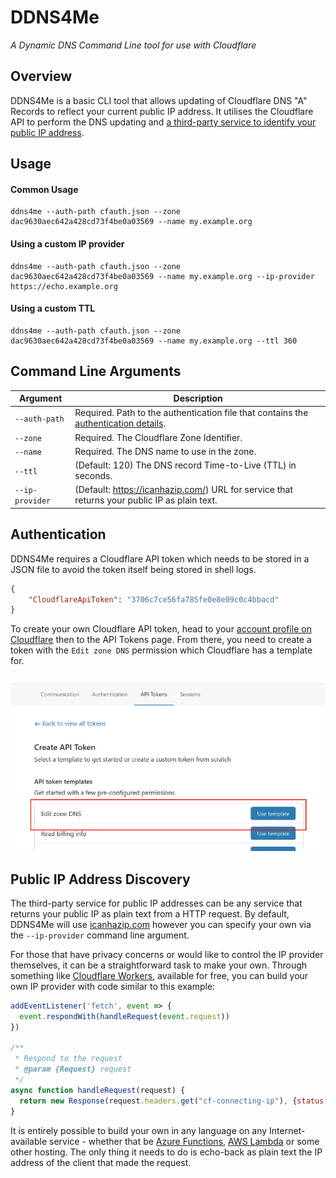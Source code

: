 # DDNS4Me
_A Dynamic DNS Command Line tool for use with Cloudflare_

## Overview

DDNS4Me is a basic CLI tool that allows updating of Cloudflare DNS "A" Records to reflect your current public IP address.
It utilises the Cloudflare API to perform the DNS updating and [a third-party service to identify your public IP address](#Public-IP-Address-Discovery).

## Usage

#### Common Usage

```
ddns4me --auth-path cfauth.json --zone dac9630aec642a428cd73f4be0a03569 --name my.example.org
```

#### Using a custom IP provider

```
ddns4me --auth-path cfauth.json --zone dac9630aec642a428cd73f4be0a03569 --name my.example.org --ip-provider https://echo.example.org
```

#### Using a custom TTL

```
ddns4me --auth-path cfauth.json --zone dac9630aec642a428cd73f4be0a03569 --name my.example.org --ttl 360
```

## Command Line Arguments

|Argument|Description|
|-|-|
|`--auth-path`|Required. Path to the authentication file that contains the [authentication details](#Authentication).|
|`--zone`|Required. The Cloudflare Zone Identifier.|
|`--name`|Required. The DNS name to use in the zone.|
|`--ttl`|(Default: 120) The DNS record Time-to-Live (TTL) in seconds.|
|`--ip-provider`|(Default: https://icanhazip.com/) URL for service that returns your public IP as plain text.|

## Authentication

DDNS4Me requires a Cloudflare API token which needs to be stored in a JSON file to avoid the token itself being stored in shell logs.

```json
{
    "CloudflareApiToken": "3706c7ce56fa785fe0e8e09c0c4bbacd"
}
```

To create your own Cloudflare API token, head to your [account profile on Cloudflare](https://dash.cloudflare.com/profile) then to the API Tokens page.
From there, you need to create a token with the `Edit zone DNS` permission which Cloudflare has a template for.

![Cloudflare Create API Tokens page](docs/cloudflare-create-api-token.jpg)

## Public IP Address Discovery

The third-party service for public IP addresses can be any service that returns your public IP as plain text from a HTTP request.
By default, DDNS4Me will use [icanhazip.com](https://icanhazip.com/) however you can specify your own via the `--ip-provider` command line argument.

For those that have privacy concerns or would like to control the IP provider themselves, it can be a straightforward task to make your own.
Through something like [Cloudflare Workers](https://workers.cloudflare.com/), available for free, you can build your own IP provider with code similar to this example:

```javascript
addEventListener('fetch', event => {
  event.respondWith(handleRequest(event.request))
})

/**
 * Respond to the request
 * @param {Request} request
 */
async function handleRequest(request) {
  return new Response(request.headers.get("cf-connecting-ip"), {status: 200})
}
```

It is entirely possible to build your own in any language on any Internet-available service - whether that be [Azure Functions](https://azure.microsoft.com/en-us/services/functions/), [AWS Lambda](https://aws.amazon.com/lambda/) or some other hosting.
The only thing it needs to do is echo-back as plain text the IP address of the client that made the request.